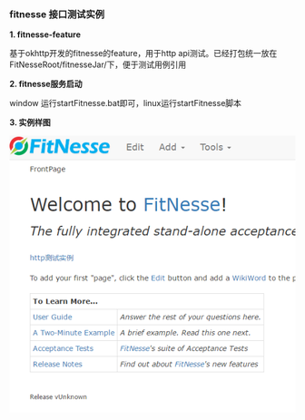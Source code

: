 ### fitnesse 接口测试实例

**1. fitnesse-feature**

基于okhttp开发的fitnesse的feature，用于http api测试。已经打包统一放在FitNesseRoot/fitnesseJar/下，便于测试用例引用

**2. fitnesse服务启动**

window 运行startFitnesse.bat即可，linux运行startFitnesse脚本

**3. 实例样图**

![主页](images/page1.png)
